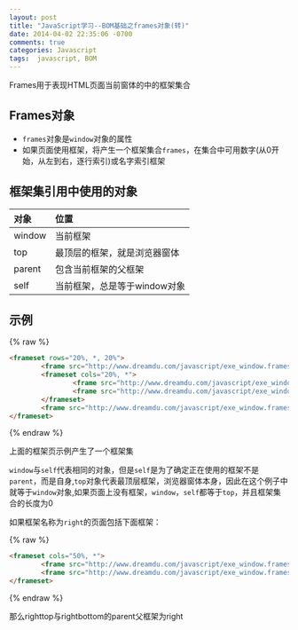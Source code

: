 ```yaml
---
layout: post
title: "JavaScript学习--BOM基础之frames对象(转)"
date: 2014-04-02 22:35:06 -0700
comments: true
categories: Javascript
tags:  javascript, BOM
---
```


Frames用于表现HTML页面当前窗体的中的框架集合

## Frames对象

* `frames`对象是`window`对象的属性
* 如果页面使用框架，将产生一个框架集合`frames`，在集合中可用数字(从0开始，从左到右，逐行索引)或名字索引框架

## 框架集引用中使用的对象

对象 | 位置
:----------|:------------
window | 当前框架
top | 最顶层的框架，就是浏览器窗体
parent | 包含当前框架的父框架
self | 当前框架，总是等于window对象

## 示例

{% raw %}
```html
<frameset rows="20%, *, 20%">
        <frame src="http://www.dreamdu.com/javascript/exe_window.frames.top/" name="top" />
        <frameset cols="20%, *">
                <frame src="http://www.dreamdu.com/javascript/exe_window.frames.top/" name="left" />
                <frame src="http://www.dreamdu.com/javascript/exe_window.frames.right/" name="right" />
        </frameset>
        <frame src="http://www.dreamdu.com/javascript/exe_window.frames.top/" name="bottom" />
</frameset>
```
{% endraw %}

上面的框架页示例产生了一个框架集

`window`与`self`代表相同的对象，但是`self`是为了确定正在使用的框架不是`parent`，而是自身,`top`对象代表最顶层框架，浏览器窗体本身，因此在这个例子中就等于`window`对象,如果页面上没有框架，`window`，`self`都等于`top`，并且框架集合的长度为0

如果框架名称为`right`的页面包括下面框架：

{% raw %}
```html
<frameset cols="50%, *">
        <frame src="http://www.dreamdu.com/javascript/exe_window.frames.top/" name="righttop" />
        <frame src="http://www.dreamdu.com/javascript/exe_window.frames.top/" name="rightbottom" />
</frameset>
```
{% endraw %}

那么righttop与rightbottom的parent父框架为right
